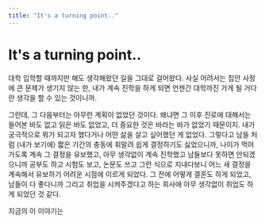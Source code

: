 ```yaml
---
title: "It's a turning point.."
---
```

# It's a turning point..

대학 입학할 때까지만 해도 생각해왔던 길을 그대로 걸어왔다. 사실 어려서는 집안 사정에 큰 문제가 생기지 않는 한, 내가 계속 진학을 하게 되면 언젠간 대학까진 가게 될 거다란 생각을 할 수 있는 것이니까.

그런데, 그 다음부터는 아무런 계획이 없었던 것이다. 왜냐면 그 이후 진로에 대해서는 들어본 바도 없고 읽은 바도 없었고, 더 중요한 것은 바라는 바가 없었기 때문이지. 내가 궁극적으로 뭐가 되고자 했다거나 어떤 삶을 살고 싶어했던 게 없었다. 그렇다고 남들 처럼 (내가 보기에) 짧은 기간의 충동에 휘말려 쉽게 결정하기도 싫었으니까, 나이가 먹어가도록 계속 그 결정을 유보했고, 아무 생각없이 계속 진학했고 남들보다 못하면 안되겠으니까 공부도 하고 시험도 보고, 논문도 쓰고 그런 식으로 지내다보니 어느 새 결정을 계속해서 유보하기 어려운 시점에 이르게 되었다. 그 전에 어떻게 결혼도 하게 되었고, 남들이 다 좋다니까 그리고 취업을 시켜주겠다고 하는 회사에 아무 생각없이 취업도 하게 되었던 것 같다. 

지금의 이 이야기는

